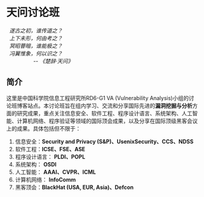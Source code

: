 # 天问讨论班

   &nbsp;&nbsp;*遂古之初，谁传道之？*<br/>
   &nbsp;&nbsp;*上下未形，何由考之？*<br/>
   &nbsp;&nbsp;*冥昭瞢暗，谁能极之？*<br/>
   &nbsp;&nbsp;*冯翼惟象，何以识之？*<br/>
   &nbsp;&nbsp;&nbsp;&nbsp;&nbsp;&nbsp;&nbsp;&nbsp;&nbsp;&nbsp;&nbsp;&nbsp;&nbsp;&nbsp;&nbsp;&nbsp;&nbsp;&nbsp;*-- 《楚辞·天问》*
   
   <!--
   &nbsp;&nbsp;&nbsp;&nbsp;冯&nbsp;&nbsp;&nbsp;冥&nbsp;&nbsp;&nbsp;上&nbsp;&nbsp;&nbsp;遂 <br/>
   &nbsp;&nbsp;&nbsp;&nbsp;翼&nbsp;&nbsp;&nbsp;昭&nbsp;&nbsp;&nbsp;下&nbsp;&nbsp;&nbsp;古 <br/>
   &nbsp;&nbsp;&nbsp;&nbsp;惟&nbsp;&nbsp;&nbsp;瞢&nbsp;&nbsp;&nbsp;未&nbsp;&nbsp;&nbsp;之 <br/>
   &nbsp;&nbsp;&nbsp;&nbsp;象&nbsp;&nbsp;&nbsp;暗&nbsp;&nbsp;&nbsp;形&nbsp;&nbsp;&nbsp;初 <br/>
                                                    
   &nbsp;&nbsp;&nbsp;&nbsp;何&nbsp;&nbsp;&nbsp;谁&nbsp;&nbsp;&nbsp;何&nbsp;&nbsp;&nbsp;谁 <br/>
   &nbsp;&nbsp;&nbsp;&nbsp;以&nbsp;&nbsp;&nbsp;能&nbsp;&nbsp;&nbsp;由&nbsp;&nbsp;&nbsp;传 <br/>
   &nbsp;&nbsp;&nbsp;&nbsp;识&nbsp;&nbsp;&nbsp;极&nbsp;&nbsp;&nbsp;考&nbsp;&nbsp;&nbsp;道 <br/>
   &nbsp;&nbsp;&nbsp;&nbsp;之&nbsp;&nbsp;&nbsp;之&nbsp;&nbsp;&nbsp;之&nbsp;&nbsp;&nbsp;之 <br/>
   -->

## 简介
这里是中国科学院信息工程研究所RD6-G1 VA (Vulnerability Analysis)小组的讨论班博客站点。本讨论班旨在组内学习、交流和分享国际先进的**漏洞挖掘与分析**方面的研究成果，重点关注信息安全、软件工程、程序设计语言、系统架构、人工智能、计算机网络、程序验证等领域的国际顶会成果，以及分享在国际顶级黑客会议上的成果。具体包括但不限于：

  1. 信息安全：**Security and Privacy (S&P)、UsenixSecurity、CCS、NDSS**
  2. 软件工程：**ICSE、FSE、ASE**
  3. 程序设计语言： **PLDI、POPL**
  4. 系统架构： **OSDI**
  5. 人工智能： **AAAI、CVPR、ICML**
  6. 计算机网络： **InfoComm**
  7. 黑客顶会：**BlackHat (USA, EUR, Asia)、Defcon**
